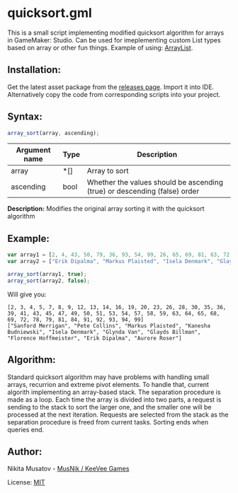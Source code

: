 # quicksort.gml
This is a small script implementing modified quicksort algorithm for arrays in GameMaker: Studio. Can be used for imeplementing custom List types based on array or other fun things. Example of using: [ArrayList](https://github.com/KeeVeeGames/ArrayList.gml).

## Installation:
Get the latest asset package from the [releases page](https://github.com/KeeVeeGames/quicksort.gml/releases). Import it into IDE.
Alternatively copy the code from corresponding scripts into your project.

## Syntax:
```js
array_sort(array, ascending);
```

| Argument name | Type | Description                                                               |
|---------------|------|---------------------------------------------------------------------------|
| array         | \*[] | Array to sort                                                             |
| ascending     | bool | Whether the values should be ascending (true) or descending (false) order |

**Description:** Modifies the original array sorting it with the quicksort algorithm

## Example:
```js
var array1 = [2, 4, 43, 50, 79, 36, 93, 54, 99, 26, 65, 69, 81, 63, 72, 3, 59, 19, 35, 5, 53, 28, 91, 58, 51, 47, 64, 94, 41, 39, 7, 49, 78, 20, 84, 92, 23, 8, 13, 57, 9, 14, 16, 30, 12, 68, 45];
var array2 = ["Erik Dipalma", "Markus Plaisted", "Isela Denmark", "Glayds Billman", "Florence Hoffmeister", "Aurore Roser", "Pete Collins", "Glynda Van", "Kanesha Budniewski", "Sanford Merrigan"];

array_sort(array1, true);
array_sort(array2, false);
```

Will give you:
```
[2, 3, 4, 5, 7, 8, 9, 12, 13, 14, 16, 19, 20, 23, 26, 28, 30, 35, 36, 39, 41, 43, 45, 47, 49, 50, 51, 53, 54, 57, 58, 59, 63, 64, 65, 68, 69, 72, 78, 79, 81, 84, 91, 92, 93, 94, 99]
["Sanford Merrigan", "Pete Collins", "Markus Plaisted", "Kanesha Budniewski", "Isela Denmark", "Glynda Van", "Glayds Billman", "Florence Hoffmeister", "Erik Dipalma", "Aurore Roser"]
```

## Algorithm:
Standard quicksort algorithm may have problems with handling small arrays, recurrion and extreme pivot elements. To handle that, current algorith implementing an array-based stack. The separation procedure is made as a loop. Each time the array is divided into two parts, a request is sending to the stack to sort the larger one, and the smaller one will be processed at the next iteration. Requests are selected from the stack as the separation procedure is freed from current tasks. Sorting ends when queries end.

## Author:
Nikita Musatov - [MusNik / KeeVee Games](https://keevee.games/)

License: [MIT](https://en.wikipedia.org/wiki/MIT_License)
